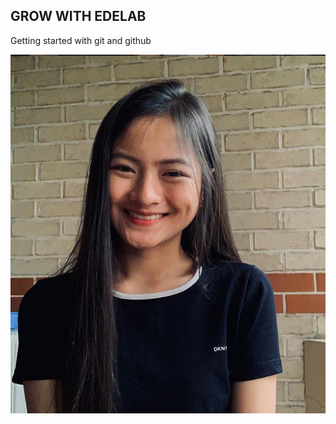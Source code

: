 ## GROW WITH EDELAB
Getting started with git and github

<img src = 'https://raw.githubusercontent.com/lifeatedelab/belajar-git/master/reemar.png'/>


